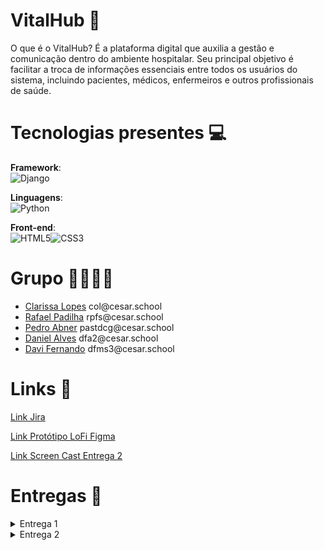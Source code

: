 
# VitalHub 🏥
O que é o VitalHub? É a plataforma digital que auxilia a gestão e comunicação dentro do ambiente hospitalar. Seu principal objetivo é facilitar a troca de informações essenciais entre todos os usuários do sistema, incluindo pacientes, médicos, enfermeiros e outros profissionais de saúde.

# Tecnologias presentes 💻

**Framework**:<br>![Django](https://img.shields.io/badge/django-%23092E20.svg?style=for-the-badge&logo=django&logoColor=white)

**Linguagens**:<br>![Python](https://img.shields.io/badge/python-3670A0?style=for-the-badge&logo=python&logoColor=ffdd54)

**Front-end**:<br>![HTML5](https://img.shields.io/badge/HTML5-E34F26?style=for-the-badge&logo=html5&logoColor=white)![CSS3](https://img.shields.io/badge/CSS3-1572B6?style=for-the-badge&logo=css3&logoColor=white)

# Grupo 🫱🏼‍🫲🏽

<ul>
  <li>
    <a href="https://github.com/clarissalopes6">Clarissa Lopes</a> col@cesar.school
  </li>
  <li>
    <a href="https://github.com/pdilha">Rafael Padilha</a> rpfs@cesar.school
  </li>
   <li>
    <a href="https://github.com/PedroGarcez13">Pedro Abner</a> pastdcg@cesar.school 
  </li>
  <li>
    <a href="https://github.com/fdaniel27">Daniel Alves</a> dfa2@cesar.school 
  </li>
  <li>
    <a href="https://github.com/DaviFernandoMatias">Davi Fernando</a> dfms3@cesar.school
    </li>
</ul>

# Links 🔗

[Link Jira](https://projeto-fds.atlassian.net/jira/software/projects/SCRUM/boards/1?atlOrigin=eyJpIjoiMWNjYzQ2YTM4N2Y5NDVjMDgxNGViZjBlM2M2NGE4NTgiLCJwIjoiaiJ9)

[Link Protótipo LoFi Figma](https://www.figma.com/design/ygGW6Qv3CceK2DXEr2MQZ7/Untitled?node-id=0-1)

[Link Screen Cast Entrega 2](https://youtu.be/8dxMvll2nRw)
# Entregas 📃

<details>
<summary>Entrega 1</summary>
<br>

**Historias**
<br>
Foram definidas oito histórias de usuário para aprimorar a compreensão do futuro produto e garantir que ele atenda às devidas expectativas. Cada história foi detalhada com três cenários distintos, validados por meio da metodologia BDD, utilizando a estrutura Dado - Quando - Então. Esses cenários ajudam a explorar diferentes situações, desde fluxos ideais até possíveis falhas, garantindo uma cobertura abrangente dos requisitos.

As histórias e seus respectivos cenários podem ser acessados e revisados no seguinte documento: [Histórias de Usuário](https://docs.google.com/document/d/1xbqlwoUSrIXnL55CU6QYgMa45vtAQsGyyCIAc9FuHFs/edit?usp=sharing).

**Backlog**
![VitalHub_Backlog](https://github.com/user-attachments/assets/844ab3ec-d620-4a0d-b742-ff48af6f743d)

**Painel**
![VitalHub_Painel](https://github.com/user-attachments/assets/4b99fdf6-fe06-4c2f-9b78-f92be4b820ca)

**Sketches do Protótipo Lo-Fi**
<br>
Disponível através do [Figma](https://www.figma.com/design/ygGW6Qv3CceK2DXEr2MQZ7/Untitled?node-id=0-1&p=f).
<br>

**ScreenCast**
<br>
Disponível no [YouTube](https://youtu.be/6gyYWU2fwVU)
</details>

<details>
<summary>Entrega 2</summary>
<br>

**Programação em par**
<br>
[Relatório da programação em par](https://docs.google.com/document/d/16q4cl490-iFpH92nKSfsmy6rHDmawF0KhlcuTn_wYzs/edit?usp=sharing)

Plataforma de comunicação:
<br>![Discord](https://img.shields.io/badge/Discord-7289DA?style=for-the-badge&logo=discord&logoColor=white)

**2º Sprint Jira**

**BackLog**

[![VitalHub Board](a1089f05-a514-434d-bc24-601212accf4d.jpg)](a1089f05-a514-434d-bc24-601212accf4d.jpg)

**Painel**

[![VitalHub BackLog](99f22fd9-2cac-489b-bd34-25f4970d987d.jpg)](99f22fd9-2cac-489b-bd34-25f4970d987d.jpg)
